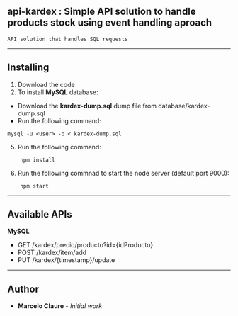 ## api-kardex : Simple API solution to handle products stock using event handling aproach  
```
API solution that handles SQL requests
```

---
## Installing

1. Download the code
3. To install **MySQL** database:
*  Download the **kardex-dump.sql** dump file from database/kardex-dump.sql
*  Run the following command:
```
mysql -u <user> -p < kardex-dump.sql
```
5. Run the following command:
```
    npm install
```
6. Run the following commnad to start the node server (default port 9000):
```
    npm start
```
---
## Available APIs

**MySQL**
* GET     /kardex/precio/producto?id={idProducto}
* POST    /kardex/item/add
* PUT     /kardex/{timestamp}/update
---
## Author

* **Marcelo Claure** - *Initial work*
